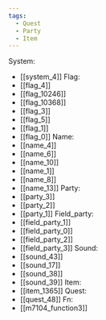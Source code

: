 ```yaml
---
tags:
  - Quest
  - Party
  - Item
---
```

System:
- [[system_4]]
Flag:
- [[flag_4]]
- [[flag_10246]]
- [[flag_10368]]
- [[flag_3]]
- [[flag_5]]
- [[flag_1]]
- [[flag_0]]
Name:
- [[name_4]]
- [[name_6]]
- [[name_10]]
- [[name_1]]
- [[name_8]]
- [[name_13]]
Party:
- [[party_3]]
- [[party_2]]
- [[party_1]]
Field_party:
- [[field_party_1]]
- [[field_party_0]]
- [[field_party_2]]
- [[field_party_3]]
Sound:
- [[sound_43]]
- [[sound_17]]
- [[sound_38]]
- [[sound_39]]
Item:
- [[item_1365]]
Quest:
- [[quest_48]]
Fn:
- [[m7104_function3]]
